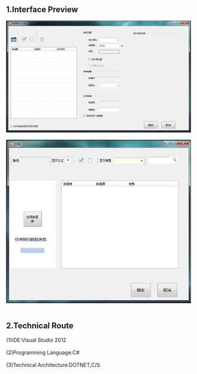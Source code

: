 ## 1.Interface Preview
![](https://github.com/54ong/Topology-Validator/raw/master/Interface/3.1.JPG)
<br></br>
![](https://github.com/54ong/Topology-Validator/raw/master/Interface/3.2.JPG)
<br></br>
## 2.Technical Route

(1)IDE:Visual Studio 2012
<br></br>
(2)Programming Language:C#
<br></br>
(3)Technical Architecture:DOTNET,C/S
